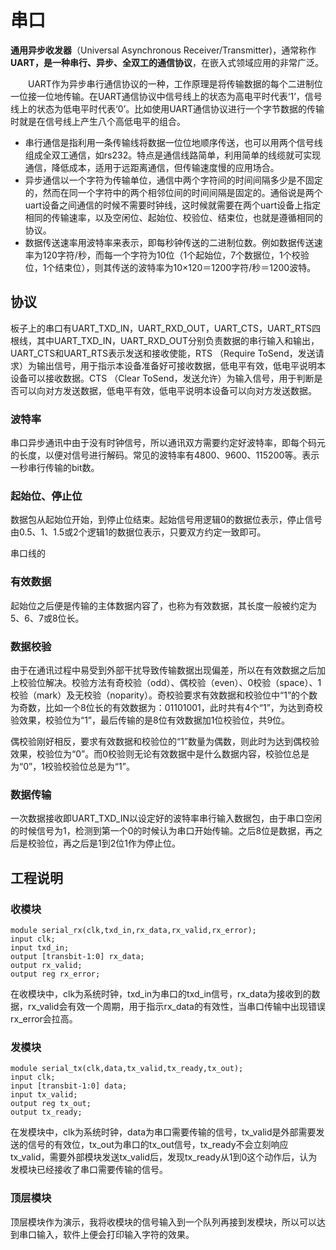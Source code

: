 # 串口

**通用异步收发器**（Universal Asynchronous Receiver/Transmitter)，通常称作**UART，是一种串行、异步、全双工的通信协议**，在嵌入式领域应用的非常广泛。

　　UART作为异步串行通信协议的一种，工作原理是将传输数据的每个二进制位一位接一位地传输。在UART通信协议中信号线上的状态为高电平时代表‘1’，信号线上的状态为低电平时代表‘0’。比如使用UART通信协议进行一个字节数据的传输时就是在信号线上产生八个高低电平的组合。

- 串行通信是指利用一条传输线将数据一位位地顺序传送，也可以用两个信号线组成全双工通信，如rs232。特点是通信线路简单，利用简单的线缆就可实现通信，降低成本，适用于远距离通信，但传输速度慢的应用场合。
- 异步通信以一个字符为传输单位，通信中两个字符间的时间间隔多少是不固定的，然而在同一个字符中的两个相邻位间的时间间隔是固定的。通俗说是两个uart设备之间通信的时候不需要时钟线，这时候就需要在两个uart设备上指定相同的传输速率，以及空闲位、起始位、校验位、结束位，也就是遵循相同的协议。
- 数据传送速率用波特率来表示，即每秒钟传送的二进制位数。例如数据传送速率为120字符/秒，而每一个字符为10位（1个起始位，7个数据位，1个校验位，1个结束位），则其传送的波特率为10×120＝1200字符/秒＝1200波特。

## 协议

板子上的串口有UART_TXD_IN，UART_RXD_OUT，UART_CTS，UART_RTS四根线，其中UART_TXD_IN，UART_RXD_OUT分别负责数据的串行输入和输出，UART_CTS和UART_RTS表示发送和接收使能，RTS （Require ToSend，发送请求）为输出信号，用于指示本设备准备好可接收数据，低电平有效，低电平说明本设备可以接收数据。CTS （Clear ToSend，发送允许）为输入信号，用于判断是否可以向对方发送数据，低电平有效，低电平说明本设备可以向对方发送数据。

### **波特率**

串口异步通讯中由于没有时钟信号，所以通讯双方需要约定好波特率，即每个码元的长度，以便对信号进行解码。常见的波特率有4800、9600、115200等。表示一秒串行传输的bit数。

### **起始位、停止位**

数据包从起始位开始，到停止位结束。起始信号用逻辑0的数据位表示，停止信号由0.5、1、1.5或2个逻辑1的数据位表示，只要双方约定一致即可。

串口线的

### **有效数据**

起始位之后便是传输的主体数据内容了，也称为有效数据，其长度一般被约定为5、6、7或8位长。

### **数据校验**

由于在通讯过程中易受到外部干扰导致传输数据出现偏差，所以在有效数据之后加上校验位解决。校验方法有奇校验（odd）、偶校验（even）、0校验（space）、1校验（mark）及无校验（noparity）。奇校验要求有效数据和校验位中“1”的个数为奇数，比如一个8位长的有效数据为：01101001，此时共有4个“1”，为达到奇校验效果，校验位为“1”，最后传输的是8位有效数据加1位校验位，共9位。

偶校验刚好相反，要求有效数据和校验位的“1”数量为偶数，则此时为达到偶校验效果，校验位为“0”。而0校验则无论有效数据中是什么数据内容，校验位总是为“0”，1校验校验位总是为“1”。 

### 数据传输

一次数据接收即UART_TXD_IN以设定好的波特率串行输入数据包，由于串口空闲的时候信号为1，检测到第一个0的时候认为串口开始传输。之后8位是数据，再之后是校验位，再之后是1到2位1作为停止位。

## 工程说明

### 收模块

```
module serial_rx(clk,txd_in,rx_data,rx_valid,rx_error);
input clk;
input txd_in;
output [transbit-1:0] rx_data;
output rx_valid;
output reg rx_error;
```

在收模块中，clk为系统时钟，txd_in为串口的txd_in信号，rx_data为接收到的数据，rx_valid会有效一个周期，用于指示rx_data的有效性，当串口传输中出现错误rx_error会拉高。

### 发模块

```
module serial_tx(clk,data,tx_valid,tx_ready,tx_out);
input clk;
input [transbit-1:0] data;
input tx_valid;
output reg tx_out;
output tx_ready;
```

在发模块中，clk为系统时钟，data为串口需要传输的信号，tx_valid是外部需要发送的信号的有效位，tx_out为串口的tx_out信号，tx_ready不会立刻响应tx_valid，需要外部模块发送tx_valid后，发现tx_ready从1到0这个动作后，认为发模块已经接收了串口需要传输的信号。

### 顶层模块

顶层模块作为演示，我将收模块的信号输入到一个队列再接到发模块，所以可以达到串口输入，软件上便会打印输入字符的效果。